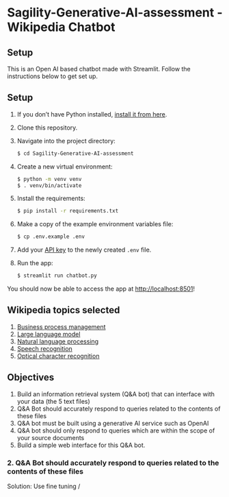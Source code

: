 # Sagility-Generative-AI-assessment - Wikipedia Chatbot

## Setup


This is an Open AI based chatbot made with Streamlit. Follow the instructions below to get set up.

## Setup

1. If you don’t have Python installed, [install it from here](https://www.python.org/downloads/).

2. Clone this repository.

3. Navigate into the project directory:

   ```bash
   $ cd Sagility-Generative-AI-assessment
   ```

4. Create a new virtual environment:

   ```bash
   $ python -m venv venv
   $ . venv/bin/activate
   ```

5. Install the requirements:

   ```bash
   $ pip install -r requirements.txt
   ```

6. Make a copy of the example environment variables file:

   ```bash
   $ cp .env.example .env
   ```

7. Add your [API key](https://beta.openai.com/account/api-keys) to the newly created `.env` file.

8. Run the app:

   ```bash
   $ streamlit run chatbot.py
   ```

You should now be able to access the app at [http://localhost:8501](http://localhost:8501)!

## Wikipedia topics selected

1. [Business process management](https://en.wikipedia.org/wiki/Business_process_management)
2. [Large language model](https://en.wikipedia.org/wiki/Large_language_model)
3. [Natural language processing](https://en.wikipedia.org/wiki/Natural_language_processing)
4. [Speech recognition](https://en.wikipedia.org/wiki/Speech_recognition)
5. [Optical character recognition](https://en.wikipedia.org/wiki/Optical_character_recognition)

## Objectives
1. Build an information retrieval system (Q&A bot) that can interface with your data (the 5 text files)
2. Q&A Bot should accurately respond to queries related to the contents of these files
3. Q&A bot must be built using a generative AI service such as OpenAI
4. Q&A bot should only respond to queries which are within the scope of your source documents
5. Build a simple web interface for this Q&A bot.

### 2. Q&A Bot should accurately respond to queries related to the contents of these files
Solution: Use fine tuning /

